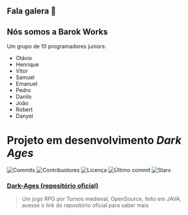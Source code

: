 ## Fala galera 👋

## Nós somos a Barok Works 
Um grupo de 10 programadores juniors:
- Otávio
- Henrique
- Vitor
- Samuel
- Emanuel 
- Pedro
- Danilo
- João
- Robert
- Danyel

# Projeto em desenvolvimento _*Dark Ages*_
![Commits](https://img.shields.io/github/commit-activity/m/Barok-Works/Dark-Ages)
![Contribuidores](https://img.shields.io/github/contributors/Barok-Works/Dark-Ages)
![Licença](https://img.shields.io/github/license/Barok-Works/Dark-Ages)
![Último commit](https://img.shields.io/github/last-commit/Barok-Works/Dark-Ages)
![Stars](https://img.shields.io/github/stars/Barok-Works/Dark-Ages?style=social)

### [Dark-Ages (repositório oficial)](https://github.com/Barok-Works/Dark-Ages)

> Um jogo RPG por Turnos medieval, OpenSource, feito em JAVA, acesse o link do repositório oficial para saber mais
